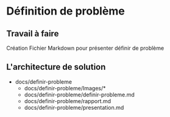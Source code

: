 # Définition de problème

## Travail à faire 
Création Fichier Markdown pour présenter définir de problème

## L'architecture de solution 
- docs/definir-probleme
  - docs/definir-probleme/Images/*
  - docs/definir-probleme/definir-probleme.md 
  - docs/definir-probleme/rapport.md
  - docs/definir-probleme/presentation.md
  
